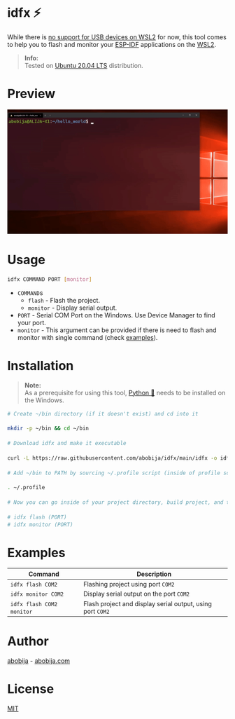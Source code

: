 # idfx :zap:

While there is [no support for USB devices on WSL2](https://github.com/microsoft/WSL/issues/4322) for now, this tool comes to help you to flash and monitor your [ESP-IDF](https://github.com/espressif/esp-idf) applications on the [WSL2](https://docs.microsoft.com/en-us/windows/wsl/compare-versions).

> **Info:**<br>Tested on [Ubuntu 20.04 LTS](https://www.microsoft.com/en-us/p/ubuntu-2004-lts/9n6svws3rx71) distribution.

# Preview

![idfx preview](preview.gif)

# Usage

```sh
idfx COMMAND PORT [monitor]
```

- `COMMAND`s
    - `flash` - Flash the project.
    - `monitor` - Display serial output.
- `PORT` - Serial COM Port on the Windows. Use Device Manager to find your port.
- `monitor` - This argument can be provided if there is need to flash and monitor with single command (check [examples](#examples)).

# Installation

> **Note:**<br>As a prerequisite for using this tool, [Python :snake:](https://www.python.org) needs to be installed on the Windows.

```sh
# Create ~/bin directory (if it doesn't exist) and cd into it

mkdir -p ~/bin && cd ~/bin

# Download idfx and make it executable

curl -L https://raw.githubusercontent.com/abobija/idfx/main/idfx -o idfx && chmod u+x idfx

# Add ~/bin to PATH by sourcing ~/.profile script (inside of profile script there is command that adds ~/bin to PATH only if that dir exists)

. ~/.profile

# Now you can go inside of your project directory, build project, and then execute

# idfx flash (PORT)
# idfx monitor (PORT)
```

# Examples

| Command  | Description |
| ------------- | ------------- |
| `idfx flash COM2`  | Flashing project using port `COM2` |
| `idfx monitor COM2`  | Display serial output on the port `COM2` |
| `idfx flash COM2 monitor` | Flash project and display serial output, using port `COM2` |

# Author

[abobija](https://github.com/abobija) - [abobija.com](https://abobija.com)

# License

[MIT](LICENSE)